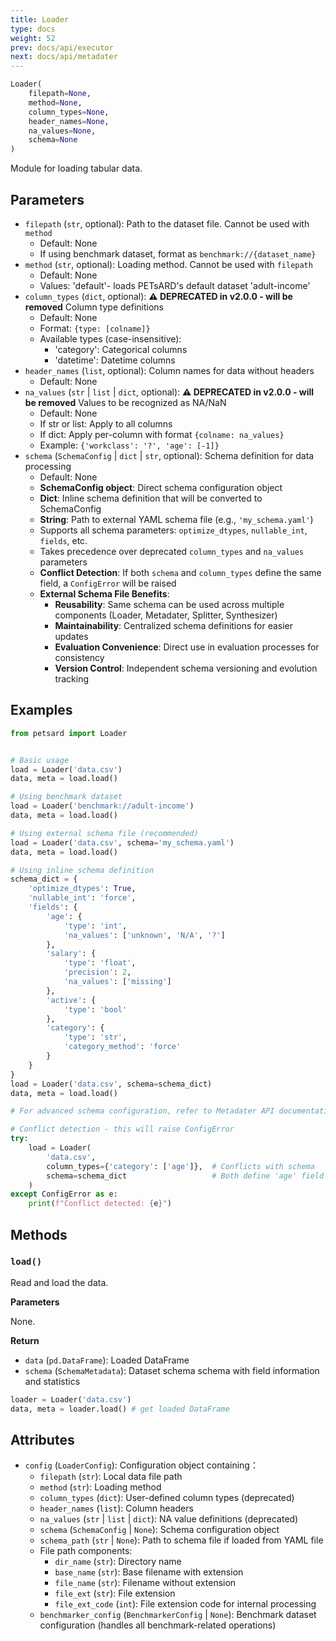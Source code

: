 ```yaml
---
title: Loader
type: docs
weight: 52
prev: docs/api/executor
next: docs/api/metadater
---
```



```python
Loader(
    filepath=None,
    method=None,
    column_types=None,
    header_names=None,
    na_values=None,
    schema=None
)
```

Module for loading tabular data.

## Parameters

- `filepath` (`str`, optional): Path to the dataset file. Cannot be used with `method`
  - Default: None
  - If using benchmark dataset, format as `benchmark://{dataset_name}`
- `method` (`str`, optional): Loading method. Cannot be used with `filepath`
  - Default: None
  - Values: 'default'- loads PETsARD's default dataset 'adult-income'
- `column_types` (`dict`, optional): **⚠️ DEPRECATED in v2.0.0 - will be removed** Column type definitions
  - Default: None
  - Format: `{type: [colname]}`
  - Available types (case-insensitive):
    - 'category': Categorical columns
    - 'datetime': Datetime columns
- `header_names` (`list`, optional): Column names for data without headers
  - Default: None
- `na_values` (`str` | `list` | `dict`, optional): **⚠️ DEPRECATED in v2.0.0 - will be removed** Values to be recognized as NA/NaN
  - Default: None
  - If str or list: Apply to all columns
  - If dict: Apply per-column with format `{colname: na_values}`
  - Example: `{'workclass': '?', 'age': [-1]}`
- `schema` (`SchemaConfig` | `dict` | `str`, optional): Schema definition for data processing
  - Default: None
  - **SchemaConfig object**: Direct schema configuration object
  - **Dict**: Inline schema definition that will be converted to SchemaConfig
  - **String**: Path to external YAML schema file (e.g., `'my_schema.yaml'`)
  - Supports all schema parameters: `optimize_dtypes`, `nullable_int`, `fields`, etc.
  - Takes precedence over deprecated `column_types` and `na_values` parameters
  - **Conflict Detection**: If both `schema` and `column_types` define the same field, a `ConfigError` will be raised
  - **External Schema File Benefits**:
    - **Reusability**: Same schema can be used across multiple components (Loader, Metadater, Splitter, Synthesizer)
    - **Maintainability**: Centralized schema definitions for easier updates
    - **Evaluation Convenience**: Direct use in evaluation processes for consistency
    - **Version Control**: Independent schema versioning and evolution tracking

## Examples

```python
from petsard import Loader


# Basic usage
load = Loader('data.csv')
data, meta = load.load()

# Using benchmark dataset
load = Loader('benchmark://adult-income')
data, meta = load.load()

# Using external schema file (recommended)
load = Loader('data.csv', schema='my_schema.yaml')
data, meta = load.load()

# Using inline schema definition
schema_dict = {
    'optimize_dtypes': True,
    'nullable_int': 'force',
    'fields': {
        'age': {
            'type': 'int',
            'na_values': ['unknown', 'N/A', '?']
        },
        'salary': {
            'type': 'float',
            'precision': 2,
            'na_values': ['missing']
        },
        'active': {
            'type': 'bool'
        },
        'category': {
            'type': 'str',
            'category_method': 'force'
        }
    }
}
load = Loader('data.csv', schema=schema_dict)
data, meta = load.load()

# For advanced schema configuration, refer to Metadater API documentation

# Conflict detection - this will raise ConfigError
try:
    load = Loader(
        'data.csv',
        column_types={'category': ['age']},  # Conflicts with schema
        schema=schema_dict                   # Both define 'age' field
    )
except ConfigError as e:
    print(f"Conflict detected: {e}")
```

## Methods

### `load()`

Read and load the data.

**Parameters**

None.

**Return**

- `data` (`pd.DataFrame`): Loaded DataFrame
- `schema` (`SchemaMetadata`): Dataset schema schema with field information and statistics

```python
loader = Loader('data.csv')
data, meta = loader.load() # get loaded DataFrame
```

## Attributes

- `config` (`LoaderConfig`): Configuration object containing：
  - `filepath` (`str`): Local data file path
  - `method` (`str`): Loading method
  - `column_types` (`dict`): User-defined column types (deprecated)
  - `header_names` (`list`): Column headers
  - `na_values` (`str` | `list` | `dict`): NA value definitions (deprecated)
  - `schema` (`SchemaConfig` | `None`): Schema configuration object
  - `schema_path` (`str` | `None`): Path to schema file if loaded from YAML file
  - File path components:
    - `dir_name` (`str`): Directory name
    - `base_name` (`str`): Base filename with extension
    - `file_name` (`str`): Filename without extension
    - `file_ext` (`str`): File extension
    - `file_ext_code` (`int`): File extension code for internal processing
  - `benchmarker_config` (`BenchmarkerConfig` | `None`): Benchmark dataset configuration (handles all benchmark-related operations)